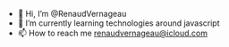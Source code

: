 - 👋 Hi, I’m @RenaudVernageau
- 🌱 I’m currently learning technologies around javascript
- 📫 How to reach me renaudvernageau@icloud.com

<!---
RenaudVernageau/RenaudVernageau is a ✨ special ✨ repository because its `README.md` (this file) appears on your GitHub profile.
You can click the Preview link to take a look at your changes.
--->
